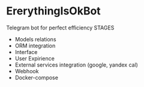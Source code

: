 # ErerythingIsOkBot
Telegram bot for perfect efficiency
STAGES
- Models relations
- ORM integration
- Interface
- User Expirience
- External services integration (google, yandex cal)
- Webhook
- Docker-compose
